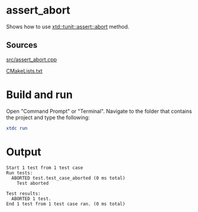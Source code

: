 # assert_abort

Shows how to use [xtd::tunit::assert::abort](https://codedocs.xyz/gammasoft71/xtd/classxtd_1_1tunit_1_1base__assert.html#a12d0a475e319dc4ad8a7f7823eab9cd4) method.

## Sources

[src/assert_abort.cpp](src/assert_abort.cpp)

[CMakeLists.txt](CMakeLists.txt)

# Build and run

Open "Command Prompt" or "Terminal". Navigate to the folder that contains the project and type the following:

```cmake
xtdc run
```

# Output

```
Start 1 test from 1 test case
Run tests:
  ABORTED test.test_case_aborted (0 ms total)
    Test aborted

Test results:
  ABORTED 1 test.
End 1 test from 1 test case ran. (0 ms total)
```
